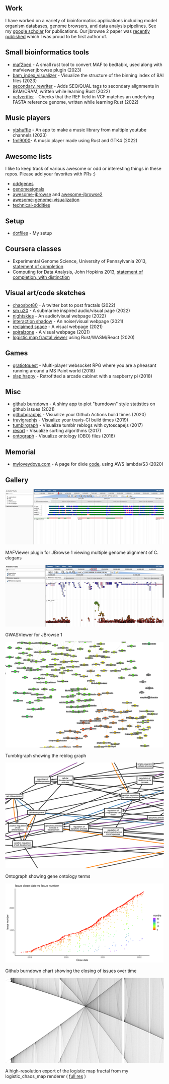 ## Work

I have worked on a variety of bioinformatics applications including model
organism databases, genome browsers, and data analysis pipelines. See my
[google scholar](https://scholar.google.com/citations?view_op=list_works&hl=en&user=--FwzsgAAAAJ)
for publications. Our jbrowse 2 paper was
[recently published](https://www.biorxiv.org/content/10.1101/2022.07.28.501447v1)
which I was proud to be first author of.

## Small bioinformatics tools

- [maf2bed](https://github.com/cmdcolin/maf2bed) - A small rust tool to convert
  MAF to bedtabix, used along with mafviewer jbrowse plugin (2023)
- [bam_index_visualizer](https://cmdcolin.github.io/bam_index_visualizer/) -
  Visualize the structure of the binning index of BAI files (2023)
- [secondary_rewriter](https://github.com/cmdcolin/secondary_rewriter) - Adds
  SEQ/QUAL tags to secondary alignments in BAM/CRAM, written while learning Rust
  (2022)
- [vcfverifier](https://github.com/cmdcolin/vcfverifier) - Checks that the REF
  field in VCF matches an underlying FASTA reference genome, written while
  learning Rust (2022)

## Music players

- [ytshuffle](https://cmdcolin.github.io/ytshuffle/) - An app to make a music
  library from multiple youtube channels (2023)
- [fml9000](https://github.com/cmdcolin/fml9000)\- A music player made using
  Rust and GTK4 (2022)

## Awesome lists

I like to keep track of various awesome or odd or interesting things in these
repos. Please add your favorites with PRs :)

- [oddgenes](https://github.com/cmdcolin/oddgenes)
- [genomesignals](https://github.com/cmdcolin/genomesignals)
- [awesome-jbrowse](https://github.com/cmdcolin/awesome-jbrowse) and
  [awesome-jbrowse2](https://github.com/cmdcolin/awesome-jbrowse2)
- [awesome-genome-visualization](https://github.com/cmdcolin/awesome-genome-visualization)
- [technical-oddities](https://github.com/cmdcolin/technical_oddities)

## Setup

- [dotfiles](https://github.com/cmdcolin/dotfiles/) - My setup

## Coursera classes

- Experimental Genome Science, University of Pennsylvania 2013,
  [statement of completion](genomesci.pdf)
- Computing for Data Analysis, John Hopkins 2013,
  [statement of completion, with distinction](compdata.pdf)

## Visual art/code sketches

- [chaosbot80](https://github.com/cmdcolin/twitter_fractal_bot) - A twitter bot
  to post fractals (2022)
- [sm u20](https://cmdcolin.github.io/sm_u20) - A submarine inspired
  audio/visual page (2022)
- [nightskies](https://cmdcolin.github.io/nightskies/) - An audio/visual webpage
  (2022)
- [interaction shadow](https://cmdcolin.github.io/interaction_shadow/) - An
  noise/visual webpage (2021)
- [reclaimed space](https://cmdcolin.github.io/reclaimedspace/) - A visual
  webpage (2021)
- [spiralzone](https://cmdcolin.github.io/spiralzone/) - A visual webpage (2021)
- [logistic map fractal viewer](https://cmdcolin.github.io/logistic_chaos_map/)
  using Rust/WASM/React (2020)

## Games

- [gratiotquest](https://github.com/vastholdings/gratiotquest) - Multi-player
  websocket RPG where you are a pheasant running around a MS Paint world (2018)
- [slap happy](https://github.com/cmdcolin/slaphappy) - Retrofitted a arcade
  cabinet with a raspberry pi (2018)

## Misc

- [github burndown](https://colindiesh.shinyapps.io/github_burndown/) - A shiny
  app to plot "burndown" style statistics on github issues (2021)
- [githubgraphjs](https://cmdcolin.github.io/githubgraphjs) - Visualize your
  Github Actions build times (2020)
- [travigraphjs](https://cmdcolin.github.io/travigraphjs) - Visualize your
  travis-CI build times (2019)
- [tumblrgraph](http://cmdcolin.github.io/tumblrgraph2/) - Visualize tumblr
  reblogs with cytoscapejs (2017)
- [resort](https://cmdcolin.github.io/resort/qs.html) - Visualize sorting
  algorithms (2017)
- [ontograph](https://elsiklab.github.io/ontograph/) - Visualize ontology (OBO)
  files (2016)

## Memorial

- [myloveydove.com](https://myloveydove.com) - A page for dixie
  [code](https://github.com/cmdcolin/aws_serverless_photo_gallery), using AWS
  lambda/S3 (2020)

## Gallery

![](mafviewer.png)

MAFViewer plugin for JBrowse 1 viewing multiple genome alignment of C. elegans

![](gwasviewer.png)

GWASViewer for JBrowse 1

![](tumblrgraph.png)

Tumblrgraph showing the reblog graph

![](ontograph.png)

Ontograph showing gene ontology terms

![](plots.png)

Github burndown chart showing the closing of issues over time

![](2sm.png)

A high-resolution export of the logistic map fractal from my logistic_chaos_map
renderer (
[full res](https://raw.githubusercontent.com/cmdcolin/logistic_chaos_map/master/img/2.png)
)
